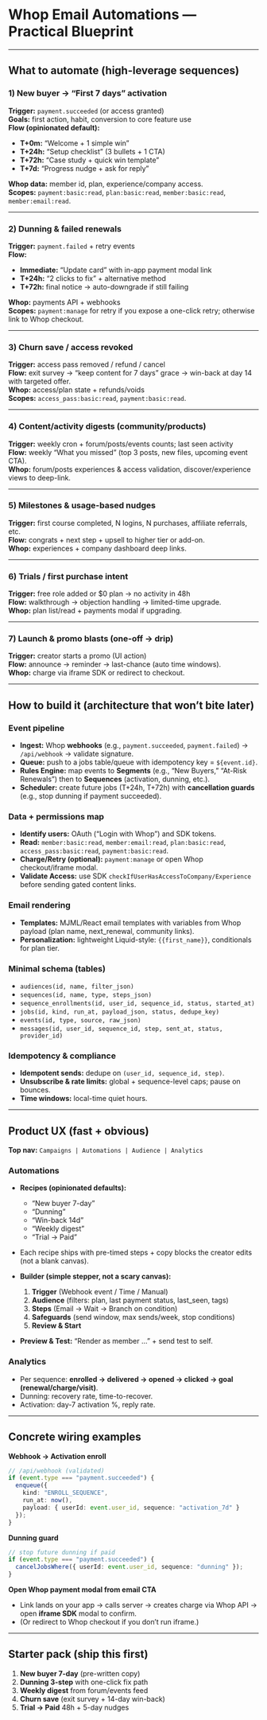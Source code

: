 # Whop Email Automations — Practical Blueprint
---

## What to automate (high-leverage sequences)

### 1) New buyer → “First 7 days” activation
**Trigger:** `payment.succeeded` (or access granted)  
**Goals:** first action, habit, conversion to core feature use  
**Flow (opinionated default):**
- **T+0m:** “Welcome + 1 simple win”
- **T+24h:** “Setup checklist” (3 bullets + 1 CTA)
- **T+72h:** “Case study + quick win template”
- **T+7d:** “Progress nudge + ask for reply”

**Whop data:** member id, plan, experience/company access.  
**Scopes:** `payment:basic:read`, `plan:basic:read`, `member:basic:read`, `member:email:read`.

---

### 2) Dunning & failed renewals
**Trigger:** `payment.failed` + retry events  
**Flow:**
- **Immediate:** “Update card” with in-app payment modal link
- **T+24h:** “2 clicks to fix” + alternative method
- **T+72h:** final notice → auto-downgrade if still failing

**Whop:** payments API + webhooks  
**Scopes:** `payment:manage` for retry if you expose a one-click retry; otherwise link to Whop checkout.

---

### 3) Churn save / access revoked
**Trigger:** access pass removed / refund / cancel  
**Flow:** exit survey → “keep content for 7 days” grace → win-back at day 14 with targeted offer.  
**Whop:** access/plan state + refunds/voids  
**Scopes:** `access_pass:basic:read`, `payment:basic:read`.

---

### 4) Content/activity digests (community/products)
**Trigger:** weekly cron + forum/posts/events counts; last seen activity  
**Flow:** weekly “What you missed” (top 3 posts, new files, upcoming event CTA).  
**Whop:** forum/posts experiences & access validation, discover/experience views to deep-link.

---

### 5) Milestones & usage-based nudges
**Trigger:** first course completed, N logins, N purchases, affiliate referrals, etc.  
**Flow:** congrats + next step + upsell to higher tier or add-on.  
**Whop:** experiences + company dashboard deep links.

---

### 6) Trials / first purchase intent
**Trigger:** free role added or $0 plan → no activity in 48h  
**Flow:** walkthrough → objection handling → limited-time upgrade.  
**Whop:** plan list/read + payments modal if upgrading.

---

### 7) Launch & promo blasts (one-off → drip)
**Trigger:** creator starts a promo (UI action)  
**Flow:** announce → reminder → last-chance (auto time windows).  
**Whop:** charge via iframe SDK or redirect to checkout.

---

## How to build it (architecture that won’t bite later)

### Event pipeline
- **Ingest:** Whop **webhooks** (e.g., `payment.succeeded`, `payment.failed`) → `/api/webhook` → validate signature.
- **Queue:** push to a jobs table/queue with idempotency key = `${event.id}`.
- **Rules Engine:** map events to **Segments** (e.g., “New Buyers,” “At-Risk Renewals”) then to **Sequences** (activation, dunning, etc.).
- **Scheduler:** create future jobs (T+24h, T+72h) with **cancellation guards** (e.g., stop dunning if payment succeeded).

### Data + permissions map
- **Identify users:** OAuth (“Login with Whop”) and SDK tokens.
- **Read:** `member:basic:read`, `member:email:read`, `plan:basic:read`, `access_pass:basic:read`, `payment:basic:read`.
- **Charge/Retry (optional):** `payment:manage` or open Whop checkout/iframe modal.
- **Validate Access:** use SDK `checkIfUserHasAccessToCompany/Experience` before sending gated content links.

### Email rendering
- **Templates:** MJML/React email templates with variables from Whop payload (plan name, next_renewal, community links).
- **Personalization:** lightweight Liquid-style: `{{first_name}}`, conditionals for plan tier.

### Minimal schema (tables)
- `audiences(id, name, filter_json)`
- `sequences(id, name, type, steps_json)`
- `sequence_enrollments(id, user_id, sequence_id, status, started_at)`
- `jobs(id, kind, run_at, payload_json, status, dedupe_key)`
- `events(id, type, source, raw_json)`
- `messages(id, user_id, sequence_id, step, sent_at, status, provider_id)`

### Idempotency & compliance
- **Idempotent sends:** dedupe on `(user_id, sequence_id, step)`.
- **Unsubscribe & rate limits:** global + sequence-level caps; pause on bounces.
- **Time windows:** local-time quiet hours.

---

## Product UX (fast + obvious)

**Top nav:** `Campaigns | Automations | Audience | Analytics`

### Automations
- **Recipes (opinionated defaults):**
  - “New buyer 7-day”
  - “Dunning”
  - “Win-back 14d”
  - “Weekly digest”
  - “Trial → Paid”
- Each recipe ships with pre-timed steps + copy blocks the creator edits (not a blank canvas).

- **Builder (simple stepper, not a scary canvas):**
  1. **Trigger** (Webhook event / Time / Manual)
  2. **Audience** (filters: plan, last payment status, last_seen, tags)
  3. **Steps** (Email → Wait → Branch on condition)
  4. **Safeguards** (send window, max sends/week, stop conditions)
  5. **Review & Start**

- **Preview & Test:** “Render as member …” + send test to self.

### Analytics
- Per sequence: **enrolled → delivered → opened → clicked → goal (renewal/charge/visit)**.
- Dunning: recovery rate, time-to-recover.
- Activation: day-7 activation %, reply rate.

---

## Concrete wiring examples

**Webhook → Activation enroll**
```ts
// /api/webhook (validated)
if (event.type === "payment.succeeded") {
  enqueue({
    kind: "ENROLL_SEQUENCE",
    run_at: now(),
    payload: { userId: event.user_id, sequence: "activation_7d" }
  });
}
```

**Dunning guard**
```ts
// stop future dunning if paid
if (event.type === "payment.succeeded") {
  cancelJobsWhere({ userId: event.user_id, sequence: "dunning" });
}
```

**Open Whop payment modal from email CTA**
- Link lands on your app → calls server → creates charge via Whop API → open **iframe SDK** modal to confirm.  
- (Or redirect to Whop checkout if you don’t run iframe.)

---

## Starter pack (ship this first)
1. **New buyer 7-day** (pre-written copy)
2. **Dunning 3-step** with one-click fix path
3. **Weekly digest** from forum/events feed
4. **Churn save** (exit survey + 14-day win-back)
5. **Trial → Paid** 48h + 5-day nudges


